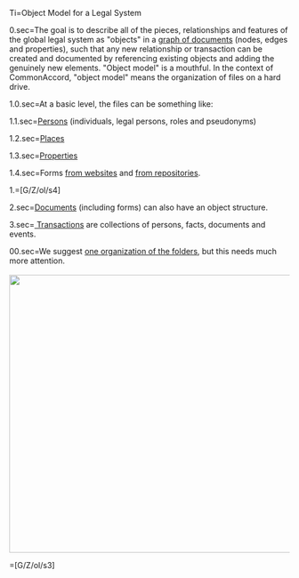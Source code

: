 Ti=Object Model for a Legal System

0.sec=The goal is to describe all of the pieces, relationships and features of the global legal system as "objects" in a <a href="http://neo4j.com/graphgist/github-HazardJ%2Fgists%2F%2FDoc_Source_Graph.adoc/">graph of documents</a> (nodes, edges and properties), such that any new relationship or transaction can be created and documented by referencing existing objects and adding the genuinely new elements.  "Object model" is a mouthful.  In the context of CommonAccord, "object model" means the organization of files on a hard drive.

1.0.sec=At a basic level, the files can be something like:

1.1.sec=<a href="index.php?action=list&file=U/id/">Persons</a> (individuals, legal persons, roles and pseudonyms)

1.2.sec=<a href="index.php?action=list&file=U/at/">Places</a>

1.3.sec=<a href="index.php?action=list&file=U/Asset/">Properties</a>

1.4.sec=Forms <a href="index.php?action=list&file=Wx/">from websites</a> and <a href="index.php?action=list&file=GH/">from repositories</a>. 

1.=[G/Z/ol/s4]

2.sec=<a href="index.php?action=doc&file=S/About/Conference/Theme/Legal/Object/Document_0.md">Documents</a> (including forms) can also have an object structure.

3.sec=<a href="index.php?action=doc&file=S/About/Conference/Theme/Legal/Object/Transaction_0.md"> Transactions</a> are collections of persons, facts, documents and events.

00.sec=We suggest <a href="index.php?action=list&file=">one organization of the folders</a>, but this needs much more attention.<br><br><img src="index.php?action=raw&file=S/About/Conference/Image/Legal_Document_ObjectModel.jpg" height="500" width="700">

=[G/Z/ol/s3]

